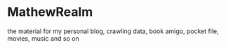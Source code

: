 # MathewRealm
the material for my personal blog, crawling data, book amigo, pocket file, movies, music and so on

